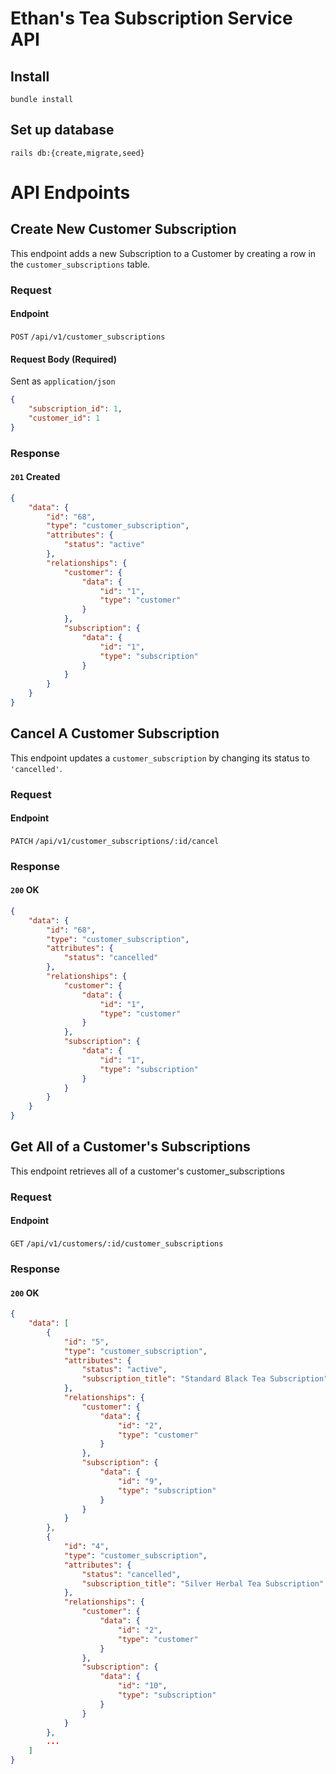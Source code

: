 # Ethan's Tea Subscription Service API

## Install
```
bundle install
```
## Set up database
```
rails db:{create,migrate,seed}
```

# API Endpoints

## Create New Customer Subscription

This endpoint adds a new Subscription to a Customer by creating a row in the `customer_subscriptions` table.

### Request

#### Endpoint

`POST` `/api/v1/customer_subscriptions`

#### Request Body (Required)

Sent as `application/json`


```json
{
    "subscription_id": 1,
    "customer_id": 1
}
```

### Response

#### `201` Created

```json
{
    "data": {
        "id": "68",
        "type": "customer_subscription",
        "attributes": {
            "status": "active"
        },
        "relationships": {
            "customer": {
                "data": {
                    "id": "1",
                    "type": "customer"
                }
            },
            "subscription": {
                "data": {
                    "id": "1",
                    "type": "subscription"
                }
            }
        }
    }
}
```

## Cancel A Customer Subscription

This endpoint updates a `customer_subscription` by changing its status to `'cancelled'`.

### Request

#### Endpoint

`PATCH` `/api/v1/customer_subscriptions/:id/cancel`

### Response

#### `200` OK

```json
{
    "data": {
        "id": "68",
        "type": "customer_subscription",
        "attributes": {
            "status": "cancelled"
        },
        "relationships": {
            "customer": {
                "data": {
                    "id": "1",
                    "type": "customer"
                }
            },
            "subscription": {
                "data": {
                    "id": "1",
                    "type": "subscription"
                }
            }
        }
    }
}
```

## Get All of a Customer's Subscriptions

This endpoint retrieves all of a customer's customer_subscriptions

### Request

#### Endpoint

`GET` `/api/v1/customers/:id/customer_subscriptions`

### Response

#### `200` OK

```json
{
    "data": [
        {
            "id": "5",
            "type": "customer_subscription",
            "attributes": {
                "status": "active",
                "subscription_title": "Standard Black Tea Subscription"
            },
            "relationships": {
                "customer": {
                    "data": {
                        "id": "2",
                        "type": "customer"
                    }
                },
                "subscription": {
                    "data": {
                        "id": "9",
                        "type": "subscription"
                    }
                }
            }
        },
        {
            "id": "4",
            "type": "customer_subscription",
            "attributes": {
                "status": "cancelled",
                "subscription_title": "Silver Herbal Tea Subscription"
            },
            "relationships": {
                "customer": {
                    "data": {
                        "id": "2",
                        "type": "customer"
                    }
                },
                "subscription": {
                    "data": {
                        "id": "10",
                        "type": "subscription"
                    }
                }
            }
        },
        ...
    ]
}
```


